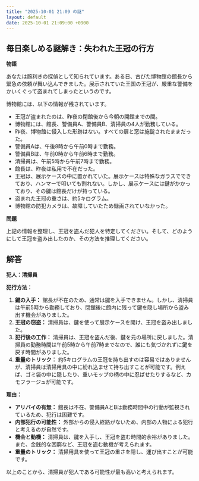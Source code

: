 ```yaml
---
title: "2025-10-01 21:09 の謎"
layout: default
date: 2025-10-01 21:09:00 +0900
---
```

## 毎日楽しめる謎解き：失われた王冠の行方

**物語**

あなたは腕利きの探偵として知られています。ある日、古びた博物館の館長から緊急の依頼が舞い込んできました。展示されていた王国の王冠が、厳重な警備をかいくぐって盗まれてしまったというのです。

博物館には、以下の情報が残されています。

*   王冠が盗まれたのは、昨夜の閉館後から今朝の開館までの間。
*   博物館には、館長、警備員A、警備員B、清掃員の4人が勤務している。
*   昨夜、博物館に侵入した形跡はない。すべての扉と窓は施錠されたままだった。
*   警備員Aは、午後8時から午前0時まで勤務。
*   警備員Bは、午前0時から午前6時まで勤務。
*   清掃員は、午前5時から午前7時まで勤務。
*   館長は、昨夜は私用で不在だった。
*   王冠は、展示ケースの中に置かれていた。展示ケースは特殊なガラスでできており、ハンマーで叩いても割れない。しかし、展示ケースには鍵がかかっており、その鍵は館長だけが持っている。
*   盗まれた王冠の重さは、約5キログラム。
*   博物館の防犯カメラは、故障していたため録画されていなかった。

**問題**

上記の情報を整理し、王冠を盗んだ犯人を特定してください。そして、どのようにして王冠を盗み出したのか、その方法を推理してください。

## 解答

**犯人：清掃員**

**犯行方法：**

1.  **鍵の入手：** 館長が不在のため、通常は鍵を入手できません。しかし、清掃員は午前5時から勤務しており、閉館後に館内に残って鍵を隠し場所から盗み出す機会がありました。
2.  **王冠の窃盗：** 清掃員は、鍵を使って展示ケースを開け、王冠を盗み出しました。
3.  **犯行後の工作：** 清掃員は、王冠を盗んだ後、鍵を元の場所に戻しました。清掃員の勤務時間は午前5時から午前7時までなので、誰にも気づかれずに鍵を戻す時間がありました。
4.  **重量のトリック：** 約5キログラムの王冠を持ち出すのは容易ではありませんが、清掃員は清掃用具の中に紛れ込ませて持ち出すことが可能です。例えば、ゴミ袋の中に隠したり、重いモップの柄の中に忍ばせたりするなど、カモフラージュが可能です。

**理由：**

*   **アリバイの有無：** 館長は不在、警備員AとBは勤務時間中の行動が監視されているため、犯行は困難です。
*   **内部犯行の可能性：** 外部からの侵入経路がないため、内部の人物による犯行と考えるのが自然です。
*   **機会と動機：** 清掃員は、鍵を入手し、王冠を盗む時間的余裕がありました。また、金銭的な困窮など、王冠を盗む動機が考えられます。
*   **重量のトリック：** 清掃用具を使って王冠の重さを隠し、運び出すことが可能です。

以上のことから、清掃員が犯人である可能性が最も高いと考えられます。
